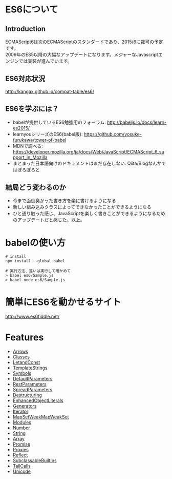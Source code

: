 # ES6について

## Introduction

ECMAScript6は次のECMAScriptのスタンダードであり、2015/6に裁可の予定です。  
2009年のES5以降の大幅なアップデートになります。メジャーなJavascriptエンジンでは実装が進んでいます。  

## ES6対応状況

http://kangax.github.io/compat-table/es6/

## ES6を学ぶには？

- babelが提供しているES6勉強用のフォーラム: http://babeljs.io/docs/learn-es2015/
- learnyouシリーズのES6(babel版): https://github.com/yosuke-furukawa/tower-of-babel
- MDNで調べる: https://developer.mozilla.org/ja/docs/Web/JavaScript/ECMAScript_6_support_in_Mozilla
- まとまった日本語向けのドキュメントはまだ存在しない. Qiita/Blogなんかではぽろぽろと

## 結局どう変わるのか

- 今まで面倒臭かった書き方を楽に書けるようになる
- 新しい組み込みクラスによってできなかったことができるようになる
- ひと通り触った感じ、JavaScriptを楽しく書きことができるようになるためのアップデートだと感じた。以上。

# babelの使い方

```
# install
npm install --global babel
```

```
# 実行方法、違いは実行して確かめて
> babel es6/Sample.js
> babel-node es6/Sample.js
```

# 簡単にES6を動かせるサイト

http://www.es6fiddle.net/

# Features

- [Arrows](features/Arrows.js)
- [Classes](features/Classes.js)
- [LetandConst](features/LetAndConst.js)
- [TemplateStrings](features/TemplateStrings.js)
- [Symbols](features/Symbols.js)
- [DefaultParameters](features/DefaultParameters.js)
- [RestParameters](features/RestParameters.js)
- [SpreadParameters](features/SpreadParameters.js)
- [Destructuring](features/Destructuring.js)
- [EnhancedObjectLiterals](features/EnhancedObjectLiterals.js)
- [Generators](features/Generators.js)
- [Iterator](features/Iterator.js)
- [MapSetWeakMapWeakSet](features/MapSetWeakMapWeakSet.js)
- [Modules](features/ModulesCli.js)
- [Number](features/Number.js)
- [String](features/String.js)
- [Array](features/Array.js)
- [Promise](features/Promise.js)
- [Proxies](features/Proxies.js)
- [Reflect](features/Reflect.js)
- [SubclassableBuiltIns](features/SubclassableBuiltIns.js)
- [TailCalls](features/TailCalls.js)
- [Unicode](features/Unicode.js)
